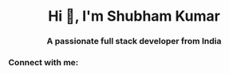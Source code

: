 <img src="https://raw.githubusercontent.com/halfrost/halfrost/master/icons/header_.png" alt="" style="max-width: 100%;">
<h1 align="center">Hi 👋, I'm Shubham Kumar</h1>
<h3 align="center">A passionate full stack developer from India</h3>

<h3 align="left">Connect with me:</h3>
<p align="left">
</p>

